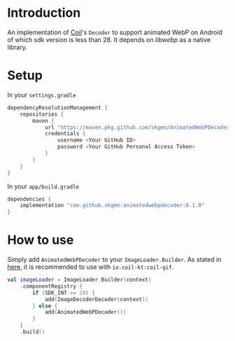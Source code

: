 # Introduction

An implementation of [Coil](https://github.com/coil-kt/coil)'s `Decoder` to support animated WebP on Android of which sdk version is less than 28. It depends on _libwebp_ as a native library.

# Setup

In your `settings.gradle`

```gradle
dependencyResolutionManagement {
    repositories {
        maven {
            url "https://maven.pkg.github.com/skgmn/AnimatedWebPDecoder"
            credentials {
                username <Your GitHub ID>
                password <Your GitHub Personal Access Token>
            }
        }
    }
}
```

In your `app/build.gradle`

```gradle
dependencies {
    implementation "com.github.skgmn:animatedwebpdecoder:0.1.0"
}
```

# How to use

Simply add `AnimatedWebPDecoder` to your `ImageLoader.Builder`. As stated in [here](https://coil-kt.github.io/coil/gifs/), it is recommended to use with `io.coil-kt:coil-gif`.

```kotlin
val imageLoader = ImageLoader.Builder(context)
    .componentRegistry {
        if (SDK_INT >= 28) {
            add(ImageDecoderDecoder(context))
        } else {
            add(AnimatedWebPDecoder())
        }
    }
    .build()
```
